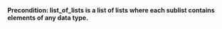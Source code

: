 **Precondition: list_of_lists is a list of lists where each sublist contains elements of any data type.**